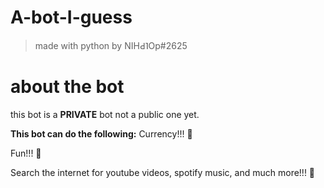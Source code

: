 # A-bot-I-guess
> made with python by NIHԀ˥Op#2625

# about the bot
this bot is a __PRIVATE__ bot not a public one yet.

__This bot can do the following:__
Currency!!! 💸

Fun!!! 🎲

Search the internet for youtube videos, spotify music, and much more!!! 🎵
